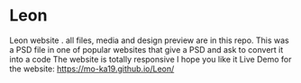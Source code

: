 # Leon
Leon website . all files, media and design preview are in this repo. 
This was a PSD file in one of popular websites that give a PSD and ask 
to convert it into a code The website is totally responsive I hope you like it
Live Demo for the website: https://mo-ka19.github.io/Leon/
